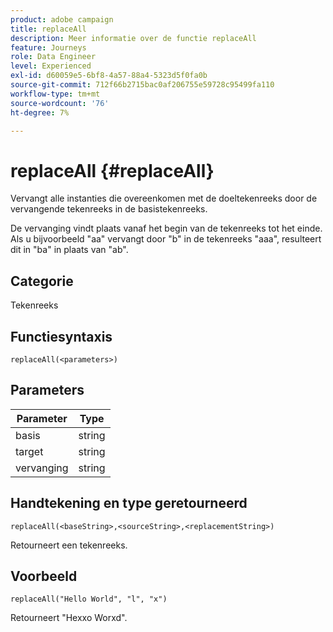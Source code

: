 ```yaml
---
product: adobe campaign
title: replaceAll
description: Meer informatie over de functie replaceAll
feature: Journeys
role: Data Engineer
level: Experienced
exl-id: d60059e5-6bf8-4a57-88a4-5323d5f0fa0b
source-git-commit: 712f66b2715bac0af206755e59728c95499fa110
workflow-type: tm+mt
source-wordcount: '76'
ht-degree: 7%

---
```


# replaceAll {#replaceAll}

Vervangt alle instanties die overeenkomen met de doeltekenreeks door de vervangende tekenreeks in de basistekenreeks.

De vervanging vindt plaats vanaf het begin van de tekenreeks tot het einde. Als u bijvoorbeeld &quot;aa&quot; vervangt door &quot;b&quot; in de tekenreeks &quot;aaa&quot;, resulteert dit in &quot;ba&quot; in plaats van &quot;ab&quot;.

## Categorie

Tekenreeks

## Functiesyntaxis

`replaceAll(<parameters>)`

## Parameters

| Parameter | Type |
|-----------|--------------|
| basis | string |
| target | string |
| vervanging | string |

## Handtekening en type geretourneerd

`replaceAll(<baseString>,<sourceString>,<replacementString>)`

Retourneert een tekenreeks.

## Voorbeeld

`replaceAll("Hello World", "l", "x")`

Retourneert &quot;Hexxo Worxd&quot;.
